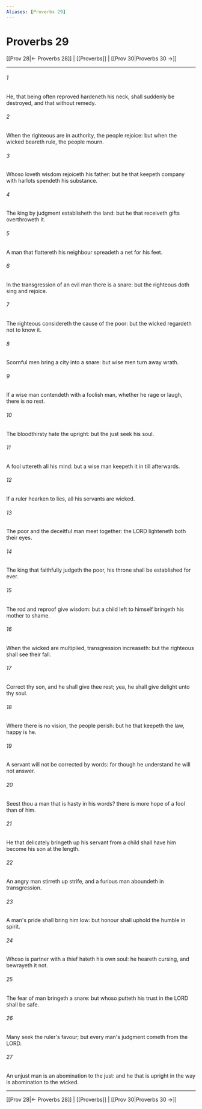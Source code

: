 ```yaml
---
Aliases: [Proverbs 29]
---
```

# Proverbs 29

[[Prov 28|← Proverbs 28]] | [[Proverbs]] | [[Prov 30|Proverbs 30 →]]
***



###### 1 
He, that being often reproved hardeneth his neck, shall suddenly be destroyed, and that without remedy. 

###### 2 
When the righteous are in authority, the people rejoice: but when the wicked beareth rule, the people mourn. 

###### 3 
Whoso loveth wisdom rejoiceth his father: but he that keepeth company with harlots spendeth his substance. 

###### 4 
The king by judgment establisheth the land: but he that receiveth gifts overthroweth it. 

###### 5 
A man that flattereth his neighbour spreadeth a net for his feet. 

###### 6 
In the transgression of an evil man there is a snare: but the righteous doth sing and rejoice. 

###### 7 
The righteous considereth the cause of the poor: but the wicked regardeth not to know it. 

###### 8 
Scornful men bring a city into a snare: but wise men turn away wrath. 

###### 9 
If a wise man contendeth with a foolish man, whether he rage or laugh, there is no rest. 

###### 10 
The bloodthirsty hate the upright: but the just seek his soul. 

###### 11 
A fool uttereth all his mind: but a wise man keepeth it in till afterwards. 

###### 12 
If a ruler hearken to lies, all his servants are wicked. 

###### 13 
The poor and the deceitful man meet together: the LORD lighteneth both their eyes. 

###### 14 
The king that faithfully judgeth the poor, his throne shall be established for ever. 

###### 15 
The rod and reproof give wisdom: but a child left to himself bringeth his mother to shame. 

###### 16 
When the wicked are multiplied, transgression increaseth: but the righteous shall see their fall. 

###### 17 
Correct thy son, and he shall give thee rest; yea, he shall give delight unto thy soul. 

###### 18 
Where there is no vision, the people perish: but he that keepeth the law, happy is he. 

###### 19 
A servant will not be corrected by words: for though he understand he will not answer. 

###### 20 
Seest thou a man that is hasty in his words? there is more hope of a fool than of him. 

###### 21 
He that delicately bringeth up his servant from a child shall have him become his son at the length. 

###### 22 
An angry man stirreth up strife, and a furious man aboundeth in transgression. 

###### 23 
A man's pride shall bring him low: but honour shall uphold the humble in spirit. 

###### 24 
Whoso is partner with a thief hateth his own soul: he heareth cursing, and bewrayeth it not. 

###### 25 
The fear of man bringeth a snare: but whoso putteth his trust in the LORD shall be safe. 

###### 26 
Many seek the ruler's favour; but every man's judgment cometh from the LORD. 

###### 27 
An unjust man is an abomination to the just: and he that is upright in the way is abomination to the wicked.

***
[[Prov 28|← Proverbs 28]] | [[Proverbs]] | [[Prov 30|Proverbs 30 →]]
